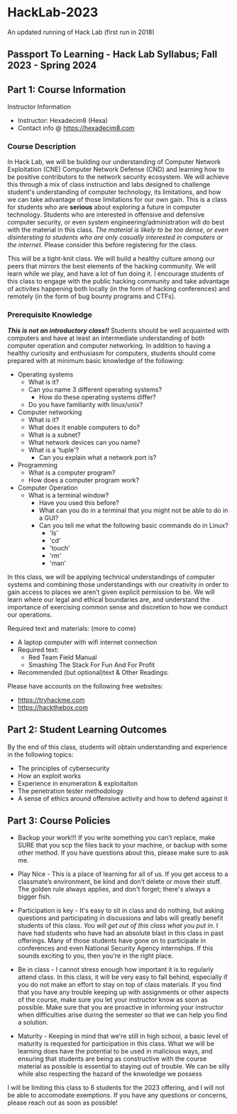# HackLab-2023
An updated running of Hack Lab (first run in 2018)

## Passport To Learning - Hack Lab Syllabus; Fall 2023 - Spring 2024

## Part 1: Course Information

Instructor Information
* Instructor: Hexadecim8 (Hexa)
* Contact info @ https://hexadecim8.com

### Course Description

In Hack Lab, we will be building our understanding of Computer Network Exploitation (CNE) Computer Network Defense (CND) and learning how to be positive contributors to the network security ecosystem. We will achieve this through a mix of class instruction and labs designed to challenge student's understanding of computer technology, its limitations, and how we can take
advantage of those limitations for our own gain. This is a class for students who are **serious** about exploring a future in computer technology. Students who are interested in offensive
and defensive computer security, or even system engineering/administration will do best with the material in this class. _The material is likely to be too dense, or even disintersting to students who are only casually interested in computers or the internet._ Please consider this before registering for the class. 

This will be a tight-knit class. We will build a healthy culture among our peers that mirrors the best elements of the hacking community. We will learn while we play, and have a lot of fun doing it. I encourage students of this class to engage with the public hacking community and take advantage of activites happening both locally (in the form of hacking conferences) and remotely (in the form of bug bounty programs and CTFs). 


### Prerequisite Knowledge

***This is not an introductory class!!*** Students should be well acquainted with computers and have at least an intermediate understanding of both computer operation and computer networking.
In addition to having a healthy curiosity and enthusiasm for computers, students should come prepared with at minimum basic knowledge of the following:
* Operating systems
   * What is it?
   * Can you name 3 different operating systems?
      * How do these operating systems differ?
   * Do you have familiarity with linux/unix?
* Computer networking
   * What is it?
   * What does it enable computers to do?
   * What is a subnet?
   * What network devices can you name?
   * What is a 'tuple'?
      * Can you explain what a network port is?
* Programming
   * What is a computer program?
   * How does a computer program work?
* Computer Operation
   * What is a terminal window?
      * Have you used this before?
      * What can you do in a terminal that you might not be able to do in a GUI?
      * Can you tell me what the following basic commands do in Linux?
         * 'ls'
         * 'cd'
         * 'touch'
         * 'rm'
         * 'man'

In this class, we will be applying technical understandings of computer systems and combining those understandings with our creativity in order to gain access to places we aren’t given explicit permission to be. We will learn where our legal and ethical boundaries are, and understand the importance of exercising common sense and discretion to how we conduct our operations.

Required text and materials: (more to come)
* A laptop computer with wifi internet connection
* Required text:
   * Red Team Field Manual
   * Smashing The Stack For Fun And For Profit
* Recommended (but optional)text & Other Readings:

Please have accounts on the following free websites:
* https://tryhackme.com
* https://hackthebox.com

## Part 2: Student Learning Outcomes

By the end of this class, students will obtain understanding and experience in the following topics:
* The principles of cybersecurity
* How an exploit works
* Experience in enumeration & exploitaiton
* The penetration tester methodology
* A sense of ethics around offensive activity and how to defend against it

## Part 3: Course Policies

* Backup your work!!! If you write something you can’t replace, make SURE that you scp the files back to your machine, or backup with some other method. If you have questions about this, please make sure to ask me.

* Play Nice - This is a place of learning for all of us. If you get access to a classmate’s environment, be kind and don’t delete or move their stuff. The golden rule always applies, and don't forget; there's always a bigger fish.

* Participation is key - It's easy to sit in class and do nothing, but asking questions and participating in discussions and labs will greatly benefit students of this class. _You will get out of this class what you put in._ I have had students who have had an absolute blast in this class in past offerings. Many of those students have gone on to participate in conferences and even National Security Agency internships. If this sounds exciting to you, then you're in the right place.

* Be in class - I cannot stress enough how important it is to regularly attend class. In this class, it will be very easy to fall behind, especially if you do not make an effort to stay on top
of class materials. If you find that you have any trouble keeping up with assignments or other aspects of the course, make sure you let your instructor know as soon as possible. Make sure that you are proactive in informing your instructor when difficulties arise during the semester so that we can help you find a solution.

* Maturity - Keeping in mind that we're still in high school, a basic level of maturity is requested for participation in this class. What we will be learning does have the potential to be used in malicious ways, and ensuring that students are being as constructive with the course material as possible is essential to staying out of trouble. We can be silly while also respecting the hazard of the knwoledge we possess 

I will be limiting this class to 6 students for the 2023 offering, and I will not be able to accomodate exemptions. If you have any questions or concerns, please reach out as soon as possible!